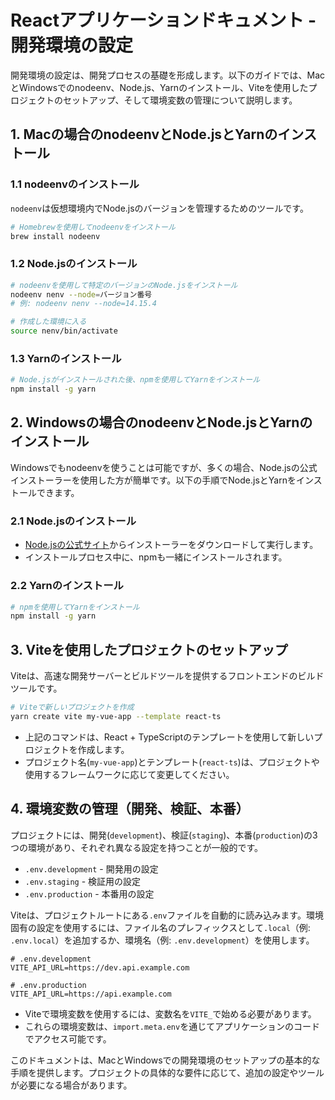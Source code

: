 # Reactアプリケーションドキュメント - 開発環境の設定

開発環境の設定は、開発プロセスの基礎を形成します。以下のガイドでは、MacとWindowsでのnodeenv、Node.js、Yarnのインストール、Viteを使用したプロジェクトのセットアップ、そして環境変数の管理について説明します。

## 1. Macの場合のnodeenvとNode.jsとYarnのインストール

### 1.1 nodeenvのインストール
`nodeenv`は仮想環境内でNode.jsのバージョンを管理するためのツールです。

```bash
# Homebrewを使用してnodeenvをインストール
brew install nodeenv
```

### 1.2 Node.jsのインストール

```bash
# nodeenvを使用して特定のバージョンのNode.jsをインストール
nodeenv nenv --node=バージョン番号
# 例: nodeenv nenv --node=14.15.4

# 作成した環境に入る
source nenv/bin/activate
```

### 1.3 Yarnのインストール

```bash
# Node.jsがインストールされた後、npmを使用してYarnをインストール
npm install -g yarn
```

## 2. Windowsの場合のnodeenvとNode.jsとYarnのインストール

Windowsでもnodeenvを使うことは可能ですが、多くの場合、Node.jsの公式インストーラーを使用した方が簡単です。以下の手順でNode.jsとYarnをインストールできます。

### 2.1 Node.jsのインストール

- [Node.jsの公式サイト](https://nodejs.org/)からインストーラーをダウンロードして実行します。
- インストールプロセス中に、npmも一緒にインストールされます。

### 2.2 Yarnのインストール

```bash
# npmを使用してYarnをインストール
npm install -g yarn
```

## 3. Viteを使用したプロジェクトのセットアップ

Viteは、高速な開発サーバーとビルドツールを提供するフロントエンドのビルドツールです。

```bash
# Viteで新しいプロジェクトを作成
yarn create vite my-vue-app --template react-ts
```

- 上記のコマンドは、React + TypeScriptのテンプレートを使用して新しいプロジェクトを作成します。
- プロジェクト名(`my-vue-app`)とテンプレート(`react-ts`)は、プロジェクトや使用するフレームワークに応じて変更してください。

## 4. 環境変数の管理（開発、検証、本番）

プロジェクトには、開発(`development`)、検証(`staging`)、本番(`production`)の3つの環境があり、それぞれ異なる設定を持つことが一般的です。

- `.env.development` - 開発用の設定
- `.env.staging` - 検証用の設定
- `.env.production` - 本番用の設定

Viteは、プロジェクトルートにある`.env`ファイルを自動的に読み込みます。環境固有の設定を使用するには、ファイル名のプレフィックスとして`.local`（例: `.env.local`）を追加するか、環境名（例: `.env.development`）を使用します。

```plaintext
# .env.development
VITE_API_URL=https://dev.api.example.com

# .env.production
VITE_API_URL=https://api.example.com
```

- Viteで環境変数を使用するには、変数名を`VITE_`で始める必要があります。
- これらの環境変数は、`import.meta.env`を通じてアプリケーションのコードでアクセス可能です。

このドキュメントは、MacとWindowsでの開発環境のセットアップの基本的な手順を提供します。プロジェクトの具体的な要件に応じて、追加の設定やツールが必要になる場合があります。
